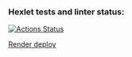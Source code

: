 ### Hexlet tests and linter status:
[![Actions Status](https://github.com/slamix/frontend-project-12/actions/workflows/hexlet-check.yml/badge.svg)](https://github.com/slamix/frontend-project-12/actions)

[Render deploy](https://frontend-project-12-dkll.onrender.com/)